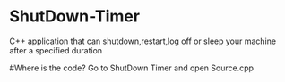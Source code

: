 # ShutDown-Timer
C++ application that can shutdown,restart,log off or sleep your machine after a specified duration

#Where is the code?
Go to ShutDown Timer and open Source.cpp
